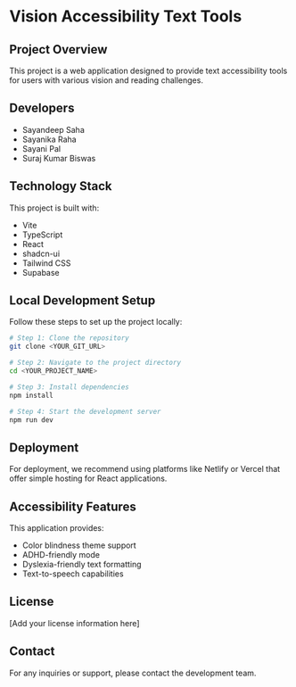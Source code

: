 
# Vision Accessibility Text Tools

## Project Overview

This project is a web application designed to provide text accessibility tools for users with various vision and reading challenges.

## Developers

- Sayandeep Saha
- Sayanika Raha
- Sayani Pal
- Suraj Kumar Biswas

## Technology Stack

This project is built with:

- Vite
- TypeScript
- React
- shadcn-ui
- Tailwind CSS
- Supabase

## Local Development Setup

Follow these steps to set up the project locally:

```sh
# Step 1: Clone the repository
git clone <YOUR_GIT_URL>

# Step 2: Navigate to the project directory
cd <YOUR_PROJECT_NAME>

# Step 3: Install dependencies
npm install

# Step 4: Start the development server
npm run dev
```

## Deployment

For deployment, we recommend using platforms like Netlify or Vercel that offer simple hosting for React applications.

## Accessibility Features

This application provides:
- Color blindness theme support
- ADHD-friendly mode
- Dyslexia-friendly text formatting
- Text-to-speech capabilities

## License

[Add your license information here]

## Contact

For any inquiries or support, please contact the development team.
```

